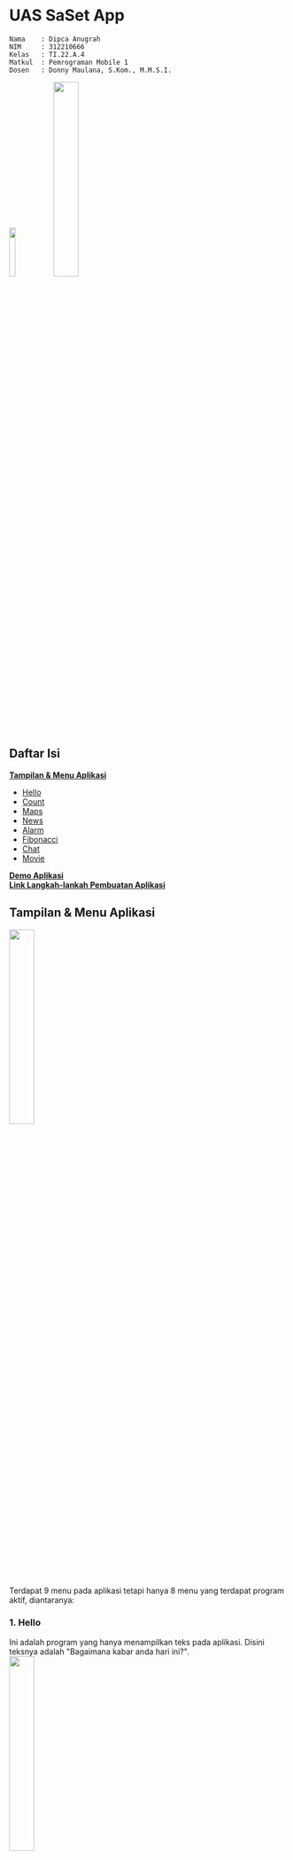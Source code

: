 # **UAS** SaSet App


```
Nama    : Dipca Anugrah
NIM     : 312210666
Kelas   : TI.22.A.4
Matkul  : Pemrograman Mobile 1
Dosen   : Donny Maulana, S.Kom., M.M.S.I.
```
<img src="https://github.com/dipca0895/UAS-SatSet-App/blob/main/img/satset.png" width=15% height=15%> <img src="https://github.com/dipca0895/UAS-SatSet-App/blob/main/img/satset2.png" width=30% height=30%> 

## **Daftar Isi**
**[Tampilan & Menu Aplikasi](#tampilan--menu-aplikasi)**<br>
- [Hello](#1-hello)<br>
- [Count](#2-count)<br>
- [Maps](#3-maps)<br>
- [News](#4-news)<br>
- [Alarm](#5-alarm)<br>
- [Fibonacci](#6-fibonacci)<br>
- [Chat](#7-chat)<br>
- [Movie](#8-movie)<br>

**[Demo Aplikasi](#demo-aplikasi)**<br>
**[Link Langkah-lankah Pembuatan Aplikasi]()**

## **Tampilan & Menu Aplikasi**

<img src="https://github.com/dipca0895/UAS-SatSet-App/blob/main/img/menu.jpg" width=30% height=30%>

Terdapat 9 menu pada aplikasi tetapi hanya 8 menu yang terdapat program aktif, diantaranya:
###  1. **Hello** <br>
Ini adalah program yang hanya menampilkan teks pada aplikasi. Disini teksnya adalah "Bagaimana kabar anda hari ini?". <br>
<img src="https://github.com/dipca0895/UAS-SatSet-App/blob/main/img/hello.jpg" width=30% height=30%>

### 2. **Count** <br>
Count adalah program yang menampilkan perhitungan tambah 1 bisa juga disebut program Toast.

https://github.com/dipca0895/UAS-SatSet-App/assets/115719283/f8a02fe6-493c-42af-92bd-b5ad6b5d8e92

### 3. **Maps** <br>
Maps adalah program yang menampilkan tampilan maps dari aplikasi Google Maps, program ini menerapkan fungsi Implisit. Implisit intent memungkinkan Anda meminta sistem Android untuk menemukan aplikasi yang sesuai untuk menangani tugas tertentu, dalam hal ini menunjukkan lokasi di peta.

https://github.com/dipca0895/UAS-SatSet-App/assets/115719283/3a523cbc-71ba-441b-8b56-b6fa8ffc61d8https://github.com/dipca0895/UAS-SatSet-App/assets/115719283/3a523cbc-71ba-441b-8b56-b6fa8ffc61d8

### 4. **News** <br>
News adalah program yang menampilkan tampilan seperti Artikel dari sebuah berita. Berita disini adalah tentang **"Ice Cold"**.

https://github.com/dipca0895/UAS-SatSet-App/assets/115719283/642374ae-0b82-46ee-9660-c8d6be7915c6

### 5. **Alarm** <br>
Alarm adalah program yang menampilkan alarm menggunakan fungsi dari **AlarmManager**. **AlarmManager** adalah komponen sistem Android yang memungkinkan Anda menjadwalkan dan mengeksekusi kode pada waktu tertentu, baik itu dalam waktu segera, satu kali, atau berulang.


https://github.com/dipca0895/UAS-SatSet-App/assets/115719283/4782b222-6b53-49d5-8715-d2d82228aed8

### 6. **Fibonacci** <br>
Fibonacci sesuai dengan namanya program tersebut menampilkan perhitungan dari fibonacci yaitu 1,1,2,3,5,8....dst. berikut adalah fitur dari program tersebut.<br>

**- Mode Perhitungan**  
Terdapat 2 Mode pada aplikasi fibonacci tersebut yakni:<br>
- Limited-Mode : harus memasukkan limit/batas terlebih dahulu baru bisa melakukan perhitungan.
- Unlimited-Mode : tanpa harus memasukkan limit/batas untuk melakukan perhitungan.<br>

**- Limit/Batas Perhitungan**  
Arti limit/Batas disini adalah User bisa membatasi perhitungan fibonacci dibaris keberapa contoh user menginputkan 12 maka perhitungan fibonacci akan berhenti pada nilai 144 karna nilai 144 adalah baris ke-12 dalam perhitungan fibonacci.<br>

**- Perhitungan Naik (Count Up) dan Perhitungan Turun (Count Down)**  
Yaitu perhitungan bisa dilakukan naik (Count Up) dan Perhitungan bisa dilakukan menurun (Count Down), maksudnya adalah pada saat user melakukan perhitungan naik smpai nilai 21 daln jika user melakukan perhitungan turun sekali maka akan mundur satu baris, nilainya menjadi 13 karna nilai sebelum 21 adalah 13.<br>

**- Reset**  
Yaitu semua nilai terkait Fibonacci diatur kembali ke nilai awal, dan tampilan diperbarui.<br>

**- Tampilan Baris Fibonacii**  
Yaitu menampilkan baris berapa dalam perhitungan fibonacci saat ini.

https://github.com/dipca0895/UAS-SatSet-App/assets/115719283/59582961-0899-4ce4-af2b-edc9f867ee91

### 7. **Chat** <br>
Chat adalah program yang terdapat 2 fungsi yaitu mengirim pesan dan membalas pesan tetapi ini hanya implementasi dari program **Two Activity**.


https://github.com/dipca0895/UAS-SatSet-App/assets/115719283/0aca9c85-84fd-48fe-b85d-95e17d02fe8d

### 8. **Movie** <br>
Movie adalah program yang dibuat untuk mengimplementasikan fungsi **Fragment** dalam program movie yang saya buat ini terdapat beberapa Fragment dan fitur, diantaranya:<br>
**Menu-Buttom**<br>
- **Home**<br>
    adalah fragment yang menampilkan tampilan utama yang berisikan poster-poster dari sebuah film.

- **Schedule**<br>
    adalah fragment yang menampilkan jadwal dari tayangnya sebuah film atau anime.

- **History**<br>
    adalah fragment yang menampilkan histori dari film yang sudah pernah atau sedang kita lihat.

- **Profil**<br>
    adalah fragment yang berisi pengaturan profil dari user account.

**Menu-Sidebar**
- **Home**<br>
    adalah fragment yang menampilkan tampilan utama yang berisikan poster-poster dari sebuah film.

- **Settings**<br>
    adalah fragment yang berisikan pengaturan sistem apliksi dan pengaktifan fitur dan lain sebagainya.


https://github.com/dipca0895/UAS-SatSet-App/assets/115719283/70d98f29-339d-4cb8-81c2-a215dea3dca9

## **Demo Aplikasi**

https://github.com/dipca0895/UAS-SatSet-App/assets/115719283/a77220d8-c62a-4d1d-8c3c-7c1bcbc4c1c4

**[Back-->](#uas-saset-app)**